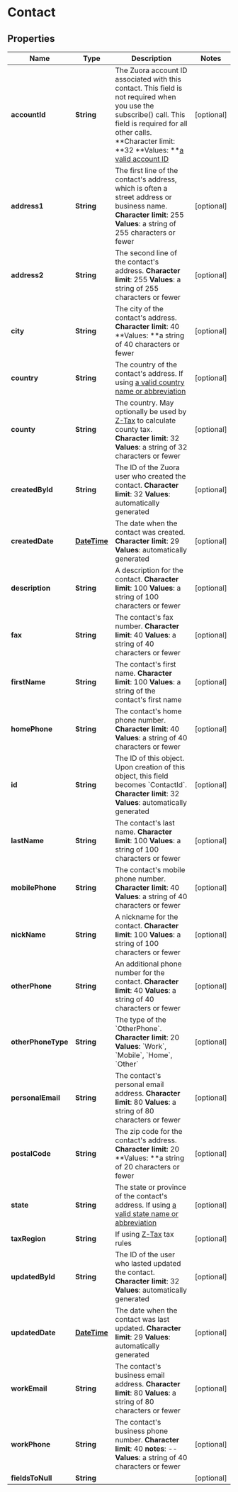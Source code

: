 
# Contact

## Properties
Name | Type | Description | Notes
------------ | ------------- | ------------- | -------------
**accountId** | **String** |  The Zuora account ID associated with this contact. This field is not required when you use the subscribe() call. This field is required for all other calls. **Character limit: **32 **Values: **[a valid account ID](https://knowledgecenter.zuora.com/DC_Developers/SOAP_API/E1_SOAP_API_Object_Reference/Account#Id)  |  [optional]
**address1** | **String** |  The first line of the contact&#39;s address, which is often a street address or business name. **Character limit**: 255 **Values**: a string of 255 characters or fewer  |  [optional]
**address2** | **String** |  The second line of the contact&#39;s address. **Character limit**: 255 **Values**: a string of 255 characters or fewer  |  [optional]
**city** | **String** |  The city of the contact&#39;s address. **Character limit**: 40 **Values: **a string of 40 characters or fewer  |  [optional]
**country** | **String** |  The country of the contact&#39;s address. If using [a valid country name or abbreviation](https://knowledgecenter.zuora.com/DC_Developers/SOAP_API/J_Country%2C_State%2C_and_Province_Codes)  |  [optional]
**county** | **String** |  The country. May optionally be used by [Z-Tax](/C_Zuora_User_Guides/A_Billing_and_Payments/I_Taxes/Z-Tax) to calculate county tax. **Character limit**: 32 **Values**: a string of 32 characters or fewer  |  [optional]
**createdById** | **String** | The ID of the Zuora user who created the contact. **Character limit**: 32 **Values**: automatically generated  |  [optional]
**createdDate** | [**DateTime**](DateTime.md) | The date when the contact was created. **Character limit**: 29 **Values**: automatically generated  |  [optional]
**description** | **String** |  A description for the contact. **Character limit**: 100 **Values**: a string of 100 characters or fewer  |  [optional]
**fax** | **String** |  The contact&#39;s fax number. **Character limit**: 40 **Values**: a string of 40 characters or fewer  |  [optional]
**firstName** | **String** |  The contact&#39;s first name. **Character limit**: 100 **Values**: a string of the contact&#39;s first name  |  [optional]
**homePhone** | **String** |  The contact&#39;s home phone number. **Character limit**: 40 **Values**: a string of 40 characters or fewer  |  [optional]
**id** | **String** |  The ID of this object. Upon creation of this object, this field becomes &#x60;ContactId&#x60;. **Character limit**: 32 **Values**: automatically generated  |  [optional]
**lastName** | **String** |  The contact&#39;s last name. **Character limit**: 100 **Values**: a string of 100 characters or fewer  |  [optional]
**mobilePhone** | **String** |  The contact&#39;s mobile phone number. **Character limit**: 40 **Values**: a string of 40 characters or fewer  |  [optional]
**nickName** | **String** |  A nickname for the contact. **Character limit**: 100 **Values**: a string of 100 characters or fewer  |  [optional]
**otherPhone** | **String** |  An additional phone number for the contact. **Character limit**: 40 **Values**: a string of 40 characters or fewer  |  [optional]
**otherPhoneType** | **String** | The type of the &#x60;OtherPhone&#x60;. **Character limit**: 20 **Values**: &#x60;Work&#x60;, &#x60;Mobile&#x60;, &#x60;Home&#x60;, &#x60;Other&#x60;  |  [optional]
**personalEmail** | **String** |  The contact&#39;s personal email address. **Character limit**: 80 **Values**: a string of 80 characters or fewer  |  [optional]
**postalCode** | **String** |  The zip code for the contact&#39;s address. **Character limit:** 20 **Values: **a string of 20 characters or fewer  |  [optional]
**state** | **String** |  The state or province of the contact&#39;s address. If using [a valid state name or abbreviation](https://knowledgecenter.zuora.com/DC_Developers/SOAP_API/J_Country%2C_State%2C_and_Province_Codes/B_State_Names_and_2-Digit_Codes)  |  [optional]
**taxRegion** | **String** | If using [Z-Tax](https://knowledgecenter.zuora.com/CB_Billing/J_Billing_Operations/L_Taxes/A_Z-Tax) tax rules  |  [optional]
**updatedById** | **String** |  The ID of the user who lasted updated the contact. **Character limit**: 32 **Values**: automatically generated  |  [optional]
**updatedDate** | [**DateTime**](DateTime.md) |  The date when the contact was last updated. **Character limit**: 29 **Values**: automatically generated  |  [optional]
**workEmail** | **String** |  The contact&#39;s business email address. **Character limit**: 80 **Values**: a string of 80 characters or fewer  |  [optional]
**workPhone** | **String** |  The contact&#39;s business phone number. **Character limit**: 40 **notes**: -- **Values**: a string of 40 characters or fewer  |  [optional]
**fieldsToNull** | **String** |  |  [optional]



